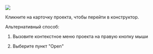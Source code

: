 ![](https://uploads.quarkly.io/landing/docs-interface-context-menu.png)

Кликните на карточку проекта, чтобы перейти в конструктор.

Альтернативный способ:

1.  Вызовите контекстное меню проекта на правую кнопку мыши
    
2.  Выберите пункт "Open"